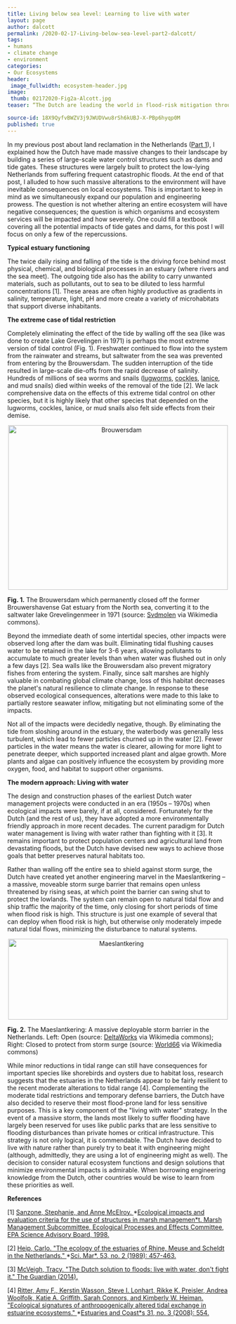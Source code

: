 ```yaml
---
title: Living below sea level: Learning to live with water
layout: page
author: dalcott
permalink: /2020-02-17-Living-below-sea-level-part2-dalcott/
tags:
- humans
- climate change
- environment
categories:
- Our Ecosystems
header:
 image_fullwidth: ecosystem-header.jpg
image:
 thumb: 02172020-Fig2a-Alcott.jpg
teaser: “The Dutch are leading the world in flood-risk mitigation through clever engineering and an eco-friendly mindset.”

source-id: 18X9QyfvBWZV3j9JWUDVwu8rSh6kUBJ-X-PBp6hyqp0M
published: true
---
```

In my previous post about land reclamation in the Netherlands ([Part 1](http://thatslifesci.com/2020-01-08-Living-below-sea-level-dalcott/)), I explained how the Dutch have made massive changes to their landscape by building a series of large-scale water control structures such as dams and tide gates. These structures were largely built to protect the low-lying Netherlands from suffering frequent catastrophic floods. At the end of that post, I alluded to how such massive alterations to the environment will have inevitable consequences on local ecosystems. This is important to keep in mind as we simultaneously expand our population and engineering prowess. The question is not whether altering an entire ecosystem will have negative consequences; the question is which organisms and ecosystem services will be impacted and how severely. One could fill a textbook covering all the potential impacts of tide gates and dams, for this post I will focus on only a few of the repercussions.

**Typical estuary functioning**

The twice daily rising and falling of the tide is the driving force behind most physical, chemical, and biological processes in an estuary (where rivers and the sea meet). The outgoing tide also has the ability to carry unwanted materials, such as pollutants, out to sea to be diluted to less harmful concentrations [1]. These areas are often highly productive as gradients in salinity, temperature, light, pH and more create a variety of microhabitats that support diverse inhabitants. 

**The extreme case of tidal restriction**

Completely eliminating the effect of the tide by walling off the sea (like was done to create Lake Grevelingen in 1971) is perhaps the most extreme version of tidal control (Fig. 1). Freshwater continued to flow into the system from the rainwater and streams, but saltwater from the sea was prevented from entering by the Brouwersdam. The sudden interruption of the tide resulted in large-scale die-offs from the rapid decrease of salinity. Hundreds of millions of sea worms and snails ([lugworms](https://en.wikipedia.org/wiki/Lugworm), [cockles](https://en.wikipedia.org/wiki/Cockle_(bivalve)), [lanice](https://en.wikipedia.org/wiki/Lanice), and mud snails) died within weeks of the removal of the tide [2]. We lack comprehensive data on the effects of this extreme tidal control on other species, but it is highly likely that other species that depended on the lugworms, cockles, lanice, or mud snails also felt side effects from their demise.

<center><a data-flickr-embed="true" href="https://www.flickr.com/photos/139839751@N06/49479365322/in/dateposted-friend/" title="Brouwersdam"><img src="https://live.staticflickr.com/65535/49479365322_812513f36e.jpg" width="500" height="375" alt="Brouwersdam"></a><script async src="//embedr.flickr.com/assets/client-code.js" charset="utf-8"></script></center>

**Fig. 1.** The Brouwersdam which permanently closed off the former Brouwershavense Gat estuary from the North sea, converting it to the saltwater lake Grevelingenmeer in 1971 (source: [Svdmolen](https://en.wikipedia.org/wiki/Brouwersdam#/media/File:Brouwersdam-02.jpg) via Wikimedia commons).

Beyond the immediate death of some intertidal species, other impacts were observed long after the dam was built. Eliminating tidal flushing causes water to be retained in the lake for 3-6 years, allowing pollutants to accumulate to much greater levels than when water was flushed out in only a few days [2]. Sea walls like the Brouwersdam also prevent migratory fishes from entering the system. Finally, since salt marshes are highly valuable in combating global climate change, loss of this habitat decreases the planet's natural resilience to climate change. In response to these observed ecological consequences, alterations were made to this lake to partially restore seawater inflow, mitigating but not eliminating some of the impacts. 

Not all of the impacts were decidedly negative, though. By eliminating the tide from sloshing around in the estuary, the waterbody was generally less turbulent, which lead to fewer particles churned up in the water [2]. Fewer particles in the water means the water is clearer, allowing for more light to penetrate deeper, which supported increased plant and algae growth. More plants and algae can positively influence the ecosystem by providing more oxygen, food, and habitat to support other organisms.

**The modern approach: Living with water**

The design and construction phases of the earliest Dutch water management projects were conducted in an era  (1950s – 1970s) when ecological impacts were barely, if at all, considered. Fortunately for the Dutch (and the rest of us), they have adopted a more environmentally friendly approach in more recent decades. The current paradigm for Dutch water management is living with water rather than fighting with it [3]. It remains important to protect population centers and agricultural land from devastating floods, but the Dutch have devised new ways to achieve those goals that better preserves natural habitats too.

Rather than walling off the entire sea to shield against storm surge, the Dutch have created yet another engineering marvel in the Maeslantkering – a massive, moveable storm surge barrier that remains open unless threatened by rising seas, at which point the barrier can swing shut to protect the lowlands. The system can remain open to natural tidal flow and ship traffic the majority of the time, only closing for short periods of time when flood risk is high. This structure is just one example of several that can deploy when flood risk is high, but otherwise only moderately impede natural tidal flows, minimizing the disturbance to natural systems.

<center><a data-flickr-embed="true" href="https://www.flickr.com/photos/139839751@N06/49479369992/in/dateposted-friend/" title="Maeslantkering"><img src="https://live.staticflickr.com/65535/49479369992_38c604ac94.jpg" width="500" height="184" alt="Maeslantkering"></a><script async src="//embedr.flickr.com/assets/client-code.js" charset="utf-8"></script> </center>

**Fig. 2.** The Maeslantkering: A massive deployable storm barrier in the Netherlands. Left: Open (source: [DeltaWorks](https://en.wikipedia.org/wiki/Maeslantkering#/media/File:Maeslantkering.jpg) via Wikimedia commons); Right: Closed to protect from storm surge (source: [World66](https://en.wikipedia.org/wiki/Maeslantkering#/media/File:Maeslantkering_closed.jpg) via Wikimedia commons)

While minor reductions in tidal range can still have consequences for important species like shorebirds and oysters due to habitat loss, research suggests that the estuaries in the Netherlands appear to be fairly resilient to the recent moderate alterations to tidal range [4]. Complementing the moderate tidal restrictions and temporary defense barriers, the Dutch have also decided to reserve their most flood-prone land for less sensitive purposes. This is a key component of the "living with water" strategy. In the event of a massive storm, the lands most likely to suffer flooding have largely been reserved for uses like public parks that are less sensitive to flooding disturbances than private homes or critical infrastructure. This strategy is not only logical, it is commendable. The Dutch have decided to live with nature rather than purely try to beat it with engineering might (although, admittedly, they are using a lot of engineering might as well). The decision to consider natural ecosystem functions and design solutions that minimize environmental impacts is admirable. When borrowing engineering knowledge from the Dutch, other countries would be wise to learn from these priorities as well.

**References**

[1] [Sanzone, Stephanie, and Anne McElroy. ](https://yosemite.epa.gov/sab/SABPRODUCT.NSF/A298A43D1F7D5585852571AE0064C633/$File/epec9803.pdf)*[Ecological impacts and evaluation criteria for the use of structures in marsh managemen*t](https://yosemite.epa.gov/sab/SABPRODUCT.NSF/A298A43D1F7D5585852571AE0064C633/$File/epec9803.pdf)[. Marsh Management Subcommittee, Ecological Processes and Effects Committee, EPA Science Advisory Board, 1998.](https://yosemite.epa.gov/sab/SABPRODUCT.NSF/A298A43D1F7D5585852571AE0064C633/$File/epec9803.pdf)

[2] [Heip, Carlo. "The ecology of the estuaries of Rhine, Meuse and Scheldt in the Netherlands." ](https://pure.knaw.nl/portal/files/474326/21062.pdf)*[Sci. Mar*.](https://pure.knaw.nl/portal/files/474326/21062.pdf)[ 53, no. 2 (1989): 457-463.](https://pure.knaw.nl/portal/files/474326/21062.pdf)

[3] [McVeigh, Tracy. "The Dutch solution to floods: live with water, don't fight it." The Guardian (2014).](https://www.theguardian.com/environment/2014/feb/16/flooding-netherlands)

[4] [Ritter, Amy F., Kerstin Wasson, Steve I. Lonhart, Rikke K. Preisler, Andrea Woolfolk, Katie A. Griffith, Sarah Connors, and Kimberly W. Heiman. "Ecological signatures of anthropogenically altered tidal exchange in estuarine ecosystems." ](https://www.researchgate.net/profile/Amy_Ritter/publication/225650433_Ecological_Signatures_of_Anthropogenically_Altered_Tidal_Exchange_in_Estuarine_Ecosystems/links/0046352cd94bc03395000000/Ecological-Signatures-of-Anthropogenically-Altered-Tidal-Exchange-in-Estuarine-Ecosystems.pdf)*[Estuaries and Coast*s](https://www.researchgate.net/profile/Amy_Ritter/publication/225650433_Ecological_Signatures_of_Anthropogenically_Altered_Tidal_Exchange_in_Estuarine_Ecosystems/links/0046352cd94bc03395000000/Ecological-Signatures-of-Anthropogenically-Altered-Tidal-Exchange-in-Estuarine-Ecosystems.pdf)[ 31, no. 3 (2008): 554.](https://www.researchgate.net/profile/Amy_Ritter/publication/225650433_Ecological_Signatures_of_Anthropogenically_Altered_Tidal_Exchange_in_Estuarine_Ecosystems/links/0046352cd94bc03395000000/Ecological-Signatures-of-Anthropogenically-Altered-Tidal-Exchange-in-Estuarine-Ecosystems.pdf)

